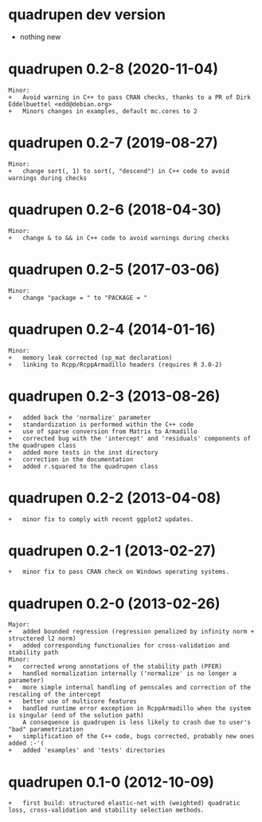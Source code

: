# quadrupen dev version

  * nothing new

# quadrupen 0.2-8	(2020-11-04)
    Minor:
    +   Avoid warning in C++ to pass CRAN checks, thanks to a PR of Dirk Eddelbuettel <edd@debian.org>
    +   Minors changes in examples, default mc.cores to 2

# quadrupen 0.2-7	(2019-08-27)
    Minor:
    +   change sort(, 1) to sort(, "descend") in C++ code to avoid warnings during checks

# quadrupen 0.2-6	(2018-04-30)
    Minor:
    +   change & to && in C++ code to avoid warnings during checks

# quadrupen 0.2-5	(2017-03-06)
    Minor:
    +   change "package = " to "PACKAGE = "

# quadrupen 0.2-4	(2014-01-16)
    Minor:
    +   memory leak corrected (sp_mat declaration)
    +   linking to Rcpp/RcppArmadillo headers (requires R 3.0-2)

# quadrupen 0.2-3	(2013-08-26)
    +   added back the 'normalize' parameter
    +   standardization is performed within the C++ code
    +   use of sparse conversion from Matrix to Armadillo
    +   corrected bug with the 'intercept' and 'residuals' components of the quadrupen class
    +   added more tests in the inst directory
    +   correction in the documentation
    +   added r.squared to the quadrupen class

# quadrupen 0.2-2	(2013-04-08)
    +   minor fix to comply with recent ggplot2 updates.

# quadrupen 0.2-1	(2013-02-27)
    +   minor fix to pass CRAN check on Windows operating systems.

# quadrupen 0.2-0	(2013-02-26)
    Major:
    +	added bounded regression (regression penalized by infinity norm + structered l2 norm)
    +   added corresponding functionalies for cross-validation and stability path
    Minor:
    +   corrected wrong annotations of the stability path (PFER)
    +   handled normalization internally ('normalize' is no longer a parameter)
    +   more simple internal handling of penscales and correction of the rescaling of the intercept
    +   better use of multicore features
    +   handled runtime error exception in RcppArmadillo when the system is singular (end of the solution path)
        A consequence is quadrupen is less likely to crash due to user's "bad" parametrization
    +   simplification of the C++ code, bugs corrected, probably new ones added :-'(
    +   added 'examples' and 'tests' directories

# quadrupen 0.1-0	(2012-10-09)
    +	first build: structured elastic-net with (weighted) quadratic loss, cross-validation and stability selection methods.
